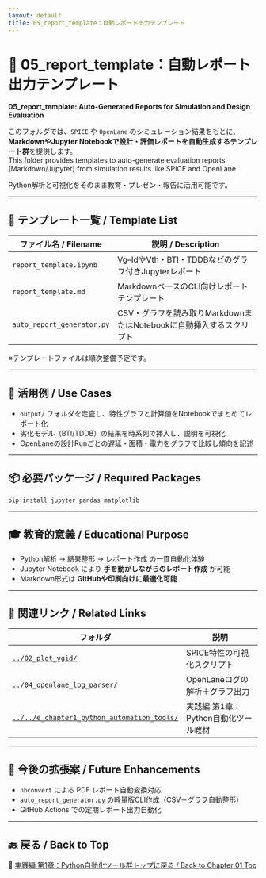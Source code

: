 ```yaml
---
layout: default
title: 05_report_template：自動レポート出力テンプレート
---
```


# 📝 05_report_template：自動レポート出力テンプレート  
**05_report_template: Auto-Generated Reports for Simulation and Design Evaluation**

このフォルダでは、`SPICE` や `OpenLane` のシミュレーション結果をもとに、  
**MarkdownやJupyter Notebookで設計・評価レポートを自動生成するテンプレート群**を提供します。  
This folder provides templates to auto-generate evaluation reports (Markdown/Jupyter) from simulation results like SPICE and OpenLane.

Python解析と可視化をそのまま教育・プレゼン・報告に活用可能です。

---

## 📄 テンプレート一覧 / Template List

| ファイル名 / Filename | 説明 / Description |
|------------------------|---------------------|
| `report_template.ipynb` | Vg–IdやVth・BTI・TDDBなどのグラフ付きJupyterレポート |
| `report_template.md` | MarkdownベースのCLI向けレポートテンプレート |
| `auto_report_generator.py` | CSV・グラフを読み取りMarkdownまたはNotebookに自動挿入するスクリプト |

※テンプレートファイルは順次整備予定です。

---

## 🧰 活用例 / Use Cases

- `output/` フォルダを走査し、特性グラフと計算値をNotebookでまとめてレポート化  
- 劣化モデル（BTI/TDDB）の結果を時系列で挿入し、説明を可視化  
- OpenLaneの設計Runごとの遅延・面積・電力をグラフで比較し傾向を記述

---

## 📦 必要パッケージ / Required Packages

```bash
pip install jupyter pandas matplotlib
```

---

## 🎓 教育的意義 / Educational Purpose

- Python解析 → 結果整形 → レポート作成 の一貫自動化体験  
- Jupyter Notebook により **手を動かしながらのレポート作成** が可能  
- Markdown形式は **GitHubや印刷向けに最適化可能**

---

## 🔗 関連リンク / Related Links

| フォルダ | 説明 |
|---------|------|
| [`../02_plot_vgid/`](../02_plot_vgid/) | SPICE特性の可視化スクリプト |
| [`../04_openlane_log_parser/`](../04_openlane_log_parser/) | OpenLaneログの解析＋グラフ出力 |
| [`../../e_chapter1_python_automation_tools/`](../../e_chapter1_python_automation_tools/) | 実践編 第1章：Python自動化ツール教材 |

---

## 🚀 今後の拡張案 / Future Enhancements

- `nbconvert` による PDF レポート自動変換対応  
- `auto_report_generator.py` の軽量版CLI作成（CSV＋グラフ自動整形）  
- GitHub Actions での定期レポート出力自動化  

---

## 🔙 戻る / Back to Top

📂 [実践編 第1章：Python自動化ツール群トップに戻る / Back to Chapter 01 Top](../README.md)
